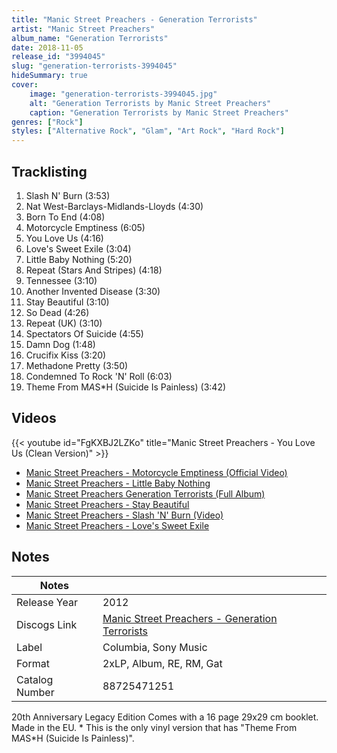 ```yaml
---
title: "Manic Street Preachers - Generation Terrorists"
artist: "Manic Street Preachers"
album_name: "Generation Terrorists"
date: 2018-11-05
release_id: "3994045"
slug: "generation-terrorists-3994045"
hideSummary: true
cover:
    image: "generation-terrorists-3994045.jpg"
    alt: "Generation Terrorists by Manic Street Preachers"
    caption: "Generation Terrorists by Manic Street Preachers"
genres: ["Rock"]
styles: ["Alternative Rock", "Glam", "Art Rock", "Hard Rock"]
---
```


## Tracklisting
1. Slash N' Burn (3:53)
2. Nat West-Barclays-Midlands-Lloyds (4:30)
3. Born To End (4:08)
4. Motorcycle Emptiness (6:05)
5. You Love Us (4:16)
6. Love's Sweet Exile (3:04)
7. Little Baby Nothing (5:20)
8. Repeat (Stars And Stripes) (4:18)
9. Tennessee (3:10)
10. Another Invented Disease (3:30)
11. Stay Beautiful (3:10)
12. So Dead (4:26)
13. Repeat (UK) (3:10)
14. Spectators Of Suicide (4:55)
15. Damn Dog (1:48)
16. Crucifix Kiss (3:20)
17. Methadone Pretty (3:50)
18. Condemned To Rock 'N' Roll (6:03)
19. Theme From M*A*S*H (Suicide Is Painless) (3:42)

## Videos
{{< youtube id="FgKXBJ2LZKo" title="Manic Street Preachers - You Love Us (Clean Version)" >}}
- [Manic Street Preachers - Motorcycle Emptiness (Official Video)](https://www.youtube.com/watch?v=gavcjNniIvk)
- [Manic Street Preachers - Little Baby Nothing](https://www.youtube.com/watch?v=wM3N54avEQc)
- [Manic Street Preachers   Generation Terrorists (Full Album)](https://www.youtube.com/watch?v=8LiT0Q_amac)
- [Manic Street Preachers - Stay Beautiful](https://www.youtube.com/watch?v=hM_oov3dU6A)
- [Manic Street Preachers - Slash 'N' Burn (Video)](https://www.youtube.com/watch?v=b8a1WEjLqUw)
- [Manic Street Preachers - Love's Sweet Exile](https://www.youtube.com/watch?v=hQS1czT0Egg)


## Notes

| Notes          |             |
| ---------------| ----------- |
| Release Year   | 2012 |
| Discogs Link   | [Manic Street Preachers - Generation Terrorists](https://www.discogs.com/release/3994045-Manic-Street-Preachers-Generation-Terrorists) |
| Label          | Columbia, Sony Music |
| Format         | 2xLP, Album, RE, RM, Gat |
| Catalog Number | 88725471251 |

20th Anniversary Legacy Edition   Comes with a 16 page 29x29 cm booklet.  Made in the EU.   * This is the only vinyl version that has "Theme From M*A*S*H (Suicide Is Painless)".

